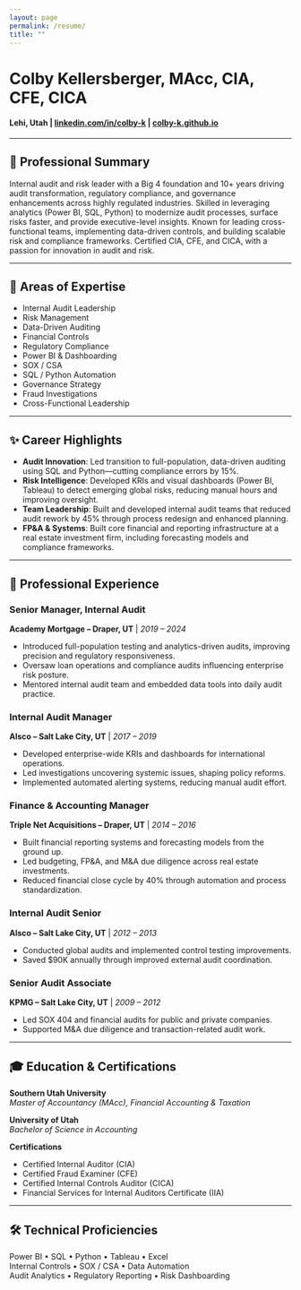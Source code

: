 ```yaml
---
layout: page
permalink: /resume/
title: ""
---
```

# Colby Kellersberger, MAcc, CIA, CFE, CICA

#### **Lehi, Utah  | [linkedin.com/in/colby-k](https://www.linkedin.com/in/colby-k) | [colby-k.github.io](https://colby-k.github.io)**

---

## 🧭 Professional Summary

Internal audit and risk leader with a Big 4 foundation and 10+ years driving audit transformation, regulatory compliance, and governance enhancements across highly regulated industries. Skilled in leveraging analytics (Power BI, SQL, Python) to modernize audit processes, surface risks faster, and provide executive-level insights. Known for leading cross-functional teams, implementing data-driven controls, and building scalable risk and compliance frameworks. Certified CIA, CFE, and CICA, with a passion for innovation in audit and risk.

---

## 🧩 Areas of Expertise

- Internal Audit Leadership  
- Risk Management  
- Data-Driven Auditing  
- Financial Controls  
- Regulatory Compliance  
- Power BI & Dashboarding  
- SOX / CSA  
- SQL / Python Automation  
- Governance Strategy  
- Fraud Investigations  
- Cross-Functional Leadership  

---

## ✨ Career Highlights

- **Audit Innovation**: Led transition to full-population, data-driven auditing using SQL and Python—cutting compliance errors by 15%.  
- **Risk Intelligence**: Developed KRIs and visual dashboards (Power BI, Tableau) to detect emerging global risks, reducing manual hours and improving oversight.  
- **Team Leadership**: Built and developed internal audit teams that reduced audit rework by 45% through process redesign and enhanced planning.  
- **FP&A & Systems**: Built core financial and reporting infrastructure at a real estate investment firm, including forecasting models and compliance frameworks.

---

## 💼 Professional Experience

### **Senior Manager, Internal Audit**  
**Academy Mortgage – Draper, UT** | *2019 – 2024*  
- Introduced full-population testing and analytics-driven audits, improving precision and regulatory responsiveness.  
- Oversaw loan operations and compliance audits influencing enterprise risk posture.  
- Mentored internal audit team and embedded data tools into daily audit practice.

### **Internal Audit Manager**  
**Alsco – Salt Lake City, UT** | *2017 – 2019*  
- Developed enterprise-wide KRIs and dashboards for international operations.  
- Led investigations uncovering systemic issues, shaping policy reforms.  
- Implemented automated alerting systems, reducing manual audit effort.

### **Finance & Accounting Manager**  
**Triple Net Acquisitions – Draper, UT** | *2014 – 2016*  
- Built financial reporting systems and forecasting models from the ground up.  
- Led budgeting, FP&A, and M&A due diligence across real estate investments.  
- Reduced financial close cycle by 40% through automation and process standardization.

### **Internal Audit Senior**  
**Alsco – Salt Lake City, UT** | *2012 – 2013*  
- Conducted global audits and implemented control testing improvements.  
- Saved $90K annually through improved external audit coordination.

### **Senior Audit Associate**  
**KPMG – Salt Lake City, UT** | *2009 – 2012*  
- Led SOX 404 and financial audits for public and private companies.  
- Supported M&A due diligence and transaction-related audit work.

---

## 🎓 Education & Certifications

**Southern Utah University**  
*Master of Accountancy (MAcc), Financial Accounting & Taxation*

**University of Utah**  
*Bachelor of Science in Accounting*

**Certifications**  
- Certified Internal Auditor (CIA)  
- Certified Fraud Examiner (CFE)  
- Certified Internal Controls Auditor (CICA)  
- Financial Services for Internal Auditors Certificate (IIA)

---

## 🛠️ Technical Proficiencies

Power BI • SQL • Python • Tableau • Excel  
Internal Controls • SOX / CSA • Data Automation  
Audit Analytics • Regulatory Reporting • Risk Dashboarding
